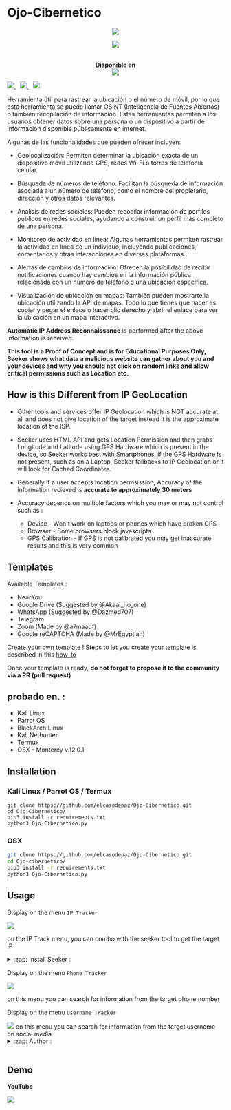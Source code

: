 # Ojo-Cibernetico
<p align="center"><img src="https://imgur.com/S1nOVCU.png"></p>

<p align="center">
    <a href="https://twitter.com/CyberEy3z">
      <img src="https://img.shields.io/badge/-TWITTER-black?logo=twitter&style=for-the-badge">
    </a>
    </a>
</p>

<p align="center">
  <br>
  <b>Disponible en</b>
  <br>
  <img src="https://imgur.com/1gjFW9H.png  ">
</p>

<p>
  <a style="margin-right: 10px;" href="https://github.com/elcasodepaz/Ojo-Cibernetico#instalaciónn">
    <img src="https://dabuttonfactory.com/button.png?t=INSTALL&f=Open+Sans&ts=15&tc=000&hp=25&vp=10&c=5&bgt=unicolored&bgc=00e2ff">
  </a>
  <a style="margin-right: 10px;" href="https://github.com/elcasodepaz/Ojo-Cibernetico#usage">
    <img src="https://dabuttonfactory.com/button.png?t=USAGE&f=Open+Sans&ts=15&tc=000&hp=25&vp=10&c=5&bgt=unicolored&bgc=00e2ff">
  </a>
  <a href="https://github.com/elcasodepaz/Ojo-Cibernetico#demo">
    <img src="https://dabuttonfactory.com/button.png?t=DEMO&f=Open+Sans&ts=15&tc=000&hp=25&vp=10&c=5&bgt=unicolored&bgc=00e2ff">
  </a>
</p>

Herramienta útil para rastrear la ubicación o el número de móvil, por lo que esta herramienta se puede llamar OSINT (Inteligencia de Fuentes Abiertas) o también recopilación de información. Estas herramientas permiten a los usuarios obtener datos sobre una persona o un dispositivo a partir de información disponible públicamente en internet.

Algunas de las funcionalidades que pueden ofrecer incluyen:


* Geolocalización: Permiten determinar la ubicación exacta de un dispositivo móvil utilizando GPS, redes Wi-Fi o torres de telefonía celular.

* Búsqueda de números de teléfono: Facilitan la búsqueda de información asociada a un número de teléfono, como el nombre del propietario, dirección y otros datos relevantes.

* Análisis de redes sociales: Pueden recopilar información de perfiles públicos en redes sociales, ayudando a construir un perfil más completo de una persona.

* Monitoreo de actividad en línea: Algunas herramientas permiten rastrear la actividad en línea de un individuo, incluyendo publicaciones, comentarios y otras interacciones en diversas plataformas.

* Alertas de cambios de información: Ofrecen la posibilidad de recibir notificaciones cuando hay cambios en la información pública relacionada con un número de teléfono o una ubicación específica.

* Visualización de ubicación en mapas: También pueden mostrarte la ubicación utilizando la API de mapas. Todo lo que tienes que hacer es copiar y pegar el enlace o hacer clic derecho y abrir el enlace para ver la ubicación en un mapa interactivo.
  

**Automatic IP Address Reconnaissance** is performed after the above information is received.

**This tool is a Proof of Concept and is for Educational Purposes Only, Seeker shows what data a malicious website can gather about you and your devices and why you should not click on random links and allow critical permissions such as Location etc.**

## How is this Different from IP GeoLocation

* Other tools and services offer IP Geolocation which is NOT accurate at all and does not give location of the target instead it is the approximate location of the ISP.

* Seeker uses HTML API and gets Location Permission and then grabs Longitude and Latitude using GPS Hardware which is present in the device, so Seeker works best with Smartphones, if the GPS Hardware is not present, such as on a Laptop, Seeker fallbacks to IP Geolocation or it will look for Cached Coordinates.  

* Generally if a user accepts location permsission, Accuracy of the information recieved is **accurate to approximately 30 meters**

* Accuracy depends on multiple factors which you may or may not control such as :
  * Device - Won't work on laptops or phones which have broken GPS
  * Browser - Some browsers block javascripts
  * GPS Calibration - If GPS is not calibrated you may get inaccurate results and this is very common

## Templates

Available Templates : 

* NearYou
* Google Drive (Suggested by @Akaal_no_one)
* WhatsApp (Suggested by @Dazmed707)
* Telegram
* Zoom (Made by @a7maadf)
* Google reCAPTCHA (Made by @MrEgyptian)

Create your own template ! 
Steps to let you create your template is described in this [how-to](./createTemplate.md)

Once your template is ready, **do not forget to propose it to the community via a PR (pull request)**

## probado en. :

* Kali Linux
* Parrot OS
* BlackArch Linux
* Kali Nethunter
* Termux
* OSX - Monterey v.12.0.1

## Installation

### Kali Linux / Parrot OS / Termux

```
git clone https://github.com/elcasodepaz/Ojo-Cibernetico.git
cd Ojo-Cibernetico/
pip3 install -r requirements.txt
python3 Ojo-Cibernetico.py
```

### OSX
```bash
git clone https://github.com/elcasodepaz/Ojo-Cibernetico.git
cd Ojo-cibernetico/
pip3 install -r requirements.txt
python3 Ojo-Cibernetico.py
````

## Usage
Display on the menu ```IP Tracker```

<img src="https://github.com/HunxByts/GhostTrack/blob/main/asset/ip.png " />

on the IP Track menu, you can combo with the seeker tool to get the target IP
<details>
<summary>:zap: Install Seeker :</summary>
- <strong><a href="https://github.com/thewhiteh4t/seeker">Get Seeker</a></strong>
</details>

Display on the menu ```Phone Tracker```

<img src="https://github.com/HunxByts/GhostTrack/blob/main/asset/phone.png" />

on this menu you can search for information from the target phone number

Display on the menu ```Username Tracker```

<img src="https://imgur.com/GrtyFJR.png"/>
on this menu you can search for information from the target username on social media

<details>
<summary>:zap: Author :</summary>
- <strong><a href="https://github.com/HunxByts">HunxByts</a></strong>
</details>
```


## Demo

**YouTube**

<a href="https://odysee.com/@thewhiteh4t:2/seeker_v126_demo:e">
  <img src="https://thumbnails.odycdn.com/optimize/s:1024:768/quality:85/plain/https://thumbs.odycdn.com/5ce9ed06e0ce8a995987dba0949dbc9a.webp">
</a>
